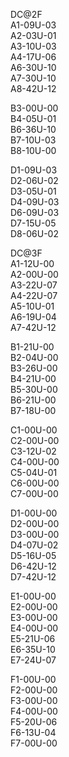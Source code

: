 DC\@2F  
A1-09U-03  
A2-03U-01  
A3-10U-03  
A4-17U-06  
A6-30U-10  
A7-30U-10  
A8-42U-12  
  
B3-00U-00  
B4-05U-01  
B6-36U-10  
B7-10U-03  
B8-10U-00  
  
D1-09U-03  
D2-06U-02  
D3-05U-01  
D4-09U-03  
D6-09U-03  
D7-15U-05  
D8-06U-02  

DC\@3F  
A1-12U-00  
A2-00U-00   
A3-22U-07  
A4-22U-07  
A5-10U-01  
A6-19U-04  
A7-42U-12  
  
B1-21U-00  
B2-04U-00  
B3-26U-00  
B4-21U-00  
B5-30U-00  
B6-21U-00  
B7-18U-00 
  
C1-00U-00  
C2-00U-00  
C3-12U-02  
C4-00U-00  
C5-04U-01  
C6-00U-00  
C7-00U-00 
 
D1-00U-00  
D2-00U-00  
D3-00U-00  
D4-07U-02  
D5-16U-05  
D6-42U-12  
D7-42U-12 
  
E1-00U-00  
E2-00U-00  
E3-00U-00  
E4-00U-00  
E5-21U-06  
E6-35U-10  
E7-24U-07 
  
F1-00U-00  
F2-00U-00  
F3-00U-00  
F4-00U-00  
F5-20U-06  
F6-13U-04  
F7-00U-00 
